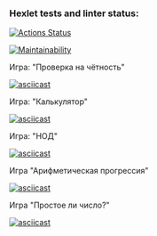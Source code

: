 ### Hexlet tests and linter status:

[![Actions Status](https://github.com/igor2333/frontend-project-lvl1/workflows/hexlet-check/badge.svg)](https://github.com/igor2333/frontend-project-lvl1/actions)

[![Maintainability](https://api.codeclimate.com/v1/badges/a99a88d28ad37a79dbf6/maintainability)](https://codeclimate.com/github/codeclimate/codeclimate/maintainability)

Игра: "Проверка на чётность"

[![asciicast](https://asciinema.org/a/oDjoonu94n9nuyq3mPud2SQ7K.svg)](https://asciinema.org/a/oDjoonu94n9nuyq3mPud2SQ7K)

Игра: "Калькулятор" 

[![asciicast](https://asciinema.org/a/NF4qqFyaXmMRhkSTK0IHq1WSy.svg)](https://asciinema.org/a/NF4qqFyaXmMRhkSTK0IHq1WSy)

Игра: "НОД"

[![asciicast](https://asciinema.org/a/R2BiLJE3Nig8C5JniSsABqwoW.svg)](https://asciinema.org/a/R2BiLJE3Nig8C5JniSsABqwoW)

Игра "Арифметическая прогрессия"

[![asciicast](https://asciinema.org/a/yOJLGq40EEa7CgvDfsa3Q37eD.svg)](https://asciinema.org/a/yOJLGq40EEa7CgvDfsa3Q37eD)

Игра "Простое ли число?"

[![asciicast](https://asciinema.org/a/D7NrLpSUDyOYrlHSE9iwHRxdh.svg)](https://asciinema.org/a/D7NrLpSUDyOYrlHSE9iwHRxdh)



